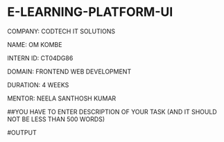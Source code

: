 # E-LEARNING-PLATFORM-UI

COMPANY: CODTECH IT SOLUTIONS

NAME: OM KOMBE

INTERN ID: CT04DG86

DOMAIN: FRONTEND WEB DEVELOPMENT 

DURATION: 4 WEEKS

MENTOR: NEELA SANTHOSH KUMAR

##YOU HAVE TO ENTER DESCRIPTION OF YOUR TASK (AND IT SHOULD NOT BE LESS THAN 500 WORDS)

#OUTPUT
